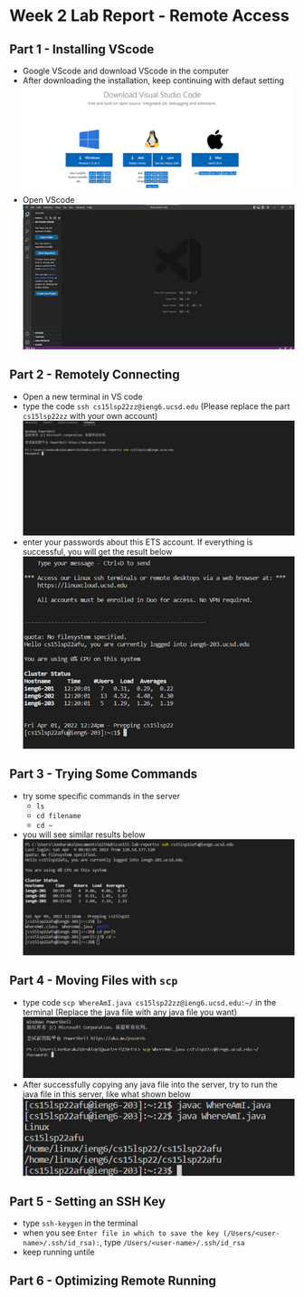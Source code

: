 # Week 2 Lab Report - Remote Access

## Part 1 - Installing VScode
* Google VScode and download VScode in the computer
* After downloading the installation, keep continuing with defaut setting
![Install VScode](VScodeInstalling.png)
* Open VScode
![Install VScode](VScode.png)
## Part 2 - Remotely Connecting
* Open a new terminal in VS code
* type the code `ssh cs15lsp22zz@ieng6.ucsd.edu` (Please replace the part `cs15lsp22zz` with your own account)
![Install VScode](RemoteConnect1.png)
* enter your passwords about this ETS account. If everything is successful, you will get the result below
![Install VScode](RemoteConnect2.png)

## Part 3 - Trying Some Commands
* try some specific commands in the server
  * `ls`
  * `cd filename`
  * `cd ~`
* you will see similar results below
![Install VScode](commands.png)

## Part 4 - Moving Files with `scp`
* type code `scp WhereAmI.java cs15lsp22zz@ieng6.ucsd.edu:~/` in the terminal (Replace the java file with any java file you want)
![Install VScode](scp1.png)
* After successfully copying any java file into the server, try to run the java file in this server, like what shown below
![Install VScode](scp2.png)

## Part 5 - Setting an SSH Key
* type `ssh-keygen` in the terminal
* when you see `Enter file in which to save the key (/Users/<user-name>/.ssh/id_rsa):`, type `/Users/<user-name>/.ssh/id_rsa` 
* keep running untile 

## Part 6 - Optimizing Remote Running


